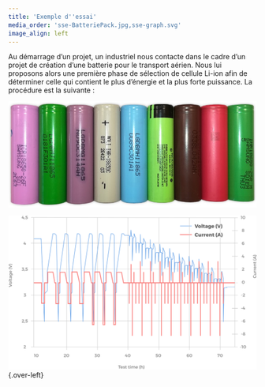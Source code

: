 ```yaml
---
title: 'Exemple d''essai'
media_order: 'sse-BatteriePack.jpg,sse-graph.svg'
image_align: left
---
```


Au démarrage d’un projet, un industriel nous contacte dans le cadre d’un projet de création d’une batterie pour le transport aérien. Nous lui proposons alors une première phase de sélection de cellule Li-ion afin de déterminer celle qui contient le plus d’énergie et la plus forte puissance. La procédure est la suivante :

![](sse-BatteriePack.jpg?resize=400,186&classes=no-shadow,caption  "« Quelle batterie de format 18650 choisir ? »" )

![](sse-graph.svg){.over-left}
